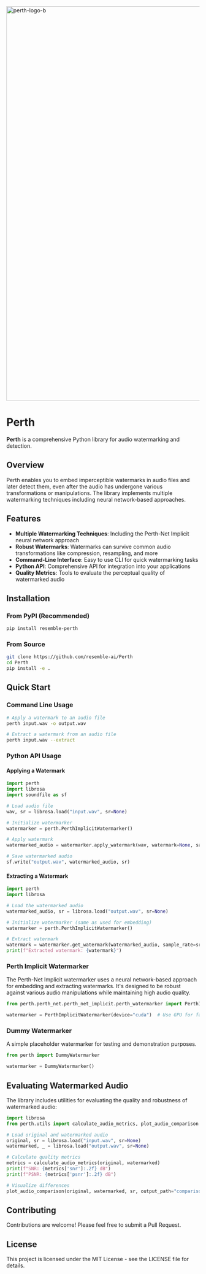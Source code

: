 <img width="1029" alt="perth-logo-b" src="https://github.com/user-attachments/assets/787a741f-0883-4a92-8732-8c2594b84a3a" />

# Perth

**Perth** is a comprehensive Python library for audio watermarking and detection.

## Overview

Perth enables you to embed imperceptible watermarks in audio files and later detect them, even after the audio has undergone various transformations or manipulations. The library implements multiple watermarking techniques including neural network-based approaches.

## Features

- **Multiple Watermarking Techniques**: Including the Perth-Net Implicit neural network approach
- **Robust Watermarks**: Watermarks can survive common audio transformations like compression, resampling, and more
- **Command-Line Interface**: Easy to use CLI for quick watermarking tasks
- **Python API**: Comprehensive API for integration into your applications
- **Quality Metrics**: Tools to evaluate the perceptual quality of watermarked audio

## Installation

### From PyPI (Recommended)

```bash
pip install resemble-perth
```

### From Source

```bash
git clone https://github.com/resemble-ai/Perth
cd Perth
pip install -e .
```

## Quick Start

### Command Line Usage

```bash
# Apply a watermark to an audio file
perth input.wav -o output.wav

# Extract a watermark from an audio file
perth input.wav --extract
```

### Python API Usage

#### Applying a Watermark

```python
import perth
import librosa
import soundfile as sf

# Load audio file
wav, sr = librosa.load("input.wav", sr=None)

# Initialize watermarker
watermarker = perth.PerthImplicitWatermarker()

# Apply watermark
watermarked_audio = watermarker.apply_watermark(wav, watermark=None, sample_rate=sr)

# Save watermarked audio
sf.write("output.wav", watermarked_audio, sr)
```

#### Extracting a Watermark

```python
import perth
import librosa

# Load the watermarked audio
watermarked_audio, sr = librosa.load("output.wav", sr=None)

# Initialize watermarker (same as used for embedding)
watermarker = perth.PerthImplicitWatermarker()

# Extract watermark
watermark = watermarker.get_watermark(watermarked_audio, sample_rate=sr)
print(f"Extracted watermark: {watermark}")
```

### Perth Implicit Watermarker

The Perth-Net Implicit watermarker uses a neural network-based approach for embedding and extracting watermarks. It's designed to be robust against various audio manipulations while maintaining high audio quality.

```python
from perth.perth_net.perth_net_implicit.perth_watermarker import PerthImplicitWatermarker

watermarker = PerthImplicitWatermarker(device="cuda")  # Use GPU for faster processing
```

### Dummy Watermarker

A simple placeholder watermarker for testing and demonstration purposes.

```python
from perth import DummyWatermarker

watermarker = DummyWatermarker()
```

## Evaluating Watermarked Audio

The library includes utilities for evaluating the quality and robustness of watermarked audio:

```python
import librosa
from perth.utils import calculate_audio_metrics, plot_audio_comparison

# Load original and watermarked audio
original, sr = librosa.load("input.wav", sr=None)
watermarked, _ = librosa.load("output.wav", sr=None)

# Calculate quality metrics
metrics = calculate_audio_metrics(original, watermarked)
print(f"SNR: {metrics['snr']:.2f} dB")
print(f"PSNR: {metrics['psnr']:.2f} dB")

# Visualize differences
plot_audio_comparison(original, watermarked, sr, output_path="comparison.png")
```

## Contributing

Contributions are welcome! Please feel free to submit a Pull Request.

## License

This project is licensed under the MIT License - see the LICENSE file for details.
